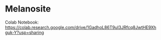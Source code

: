 # Melanosite

Colab Notebook: https://colab.research.google.com/drive/1GadhoL86T9uI3JRfcq8JwtHE9Xhguk-Y?usp=sharing
